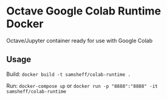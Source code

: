 # Octave Google Colab Runtime Docker
Octave/Jupyter container ready for use with Google Colab

## Usage

Build: `docker build -t samsheff/colab-runtime .`

Run: `docker-compose up` or `docker run -p "8888":"8888" -it samsheff/colab-runtime`
